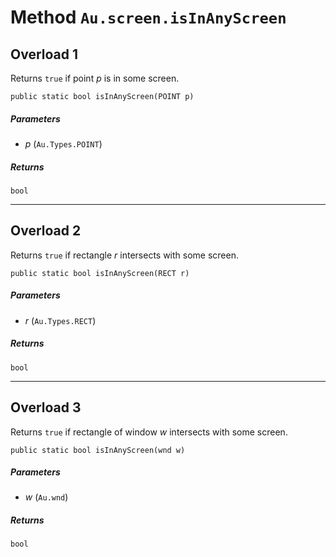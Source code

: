 # Method `Au.screen.isInAnyScreen`

## Overload 1

Returns `true` if point *p* is in some screen.

```
public static bool isInAnyScreen(POINT p)
```

##### Parameters

- *p*  (`Au.Types.POINT`)

##### Returns

`bool`

* * *

## Overload 2

Returns `true` if rectangle *r* intersects with some screen.

```
public static bool isInAnyScreen(RECT r)
```

##### Parameters

- *r*  (`Au.Types.RECT`)

##### Returns

`bool`

* * *

## Overload 3

Returns `true` if rectangle of window *w* intersects with some screen.

```
public static bool isInAnyScreen(wnd w)
```

##### Parameters

- *w*  (`Au.wnd`)

##### Returns

`bool`
